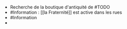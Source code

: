 - Recherche de la boutique d'antiquité de #TODO
- #Information : [[la Fraternité]] est active dans les rues
- #Information
-